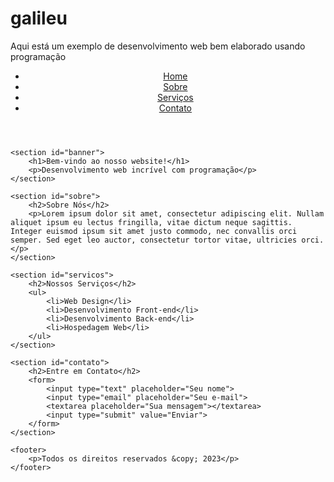 # galileu
Aqui está um exemplo de desenvolvimento web bem elaborado usando programação
<!DOCTYPE html>
<html>
<head>
    <title>Exemplo de Desenvolvimento Web</title>
    <link rel="stylesheet" type="text/css" href="estilos.css">
</head>
<body>
    <header>
        <nav>
            <ul>
                <li><a href="#">Home</a></li>
                <li><a href="#">Sobre</a></li>
                <li><a href="#">Serviços</a></li>
                <li><a href="#">Contato</a></li>
            </ul>
        </nav>
    </header>
    
    <section id="banner">
        <h1>Bem-vindo ao nosso website!</h1>
        <p>Desenvolvimento web incrível com programação</p>
    </section>
    
    <section id="sobre">
        <h2>Sobre Nós</h2>
        <p>Lorem ipsum dolor sit amet, consectetur adipiscing elit. Nullam aliquet ipsum eu lectus fringilla, vitae dictum neque sagittis. Integer euismod ipsum sit amet justo commodo, nec convallis orci semper. Sed eget leo auctor, consectetur tortor vitae, ultricies orci.</p>
    </section>
    
    <section id="servicos">
        <h2>Nossos Serviços</h2>
        <ul>
            <li>Web Design</li>
            <li>Desenvolvimento Front-end</li>
            <li>Desenvolvimento Back-end</li>
            <li>Hospedagem Web</li>
        </ul>
    </section>
    
    <section id="contato">
        <h2>Entre em Contato</h2>
        <form>
            <input type="text" placeholder="Seu nome">
            <input type="email" placeholder="Seu e-mail">
            <textarea placeholder="Sua mensagem"></textarea>
            <input type="submit" value="Enviar">
        </form>
    </section>
    
    <footer>
        <p>Todos os direitos reservados &copy; 2023</p>
    </footer>
</body>
</html>

